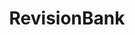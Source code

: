 ---
title: RevisionBank
emoji: 📖
colorFrom: indigo
colorTo: gray
sdk: docker
pinned: false
license: apache-2.0
---